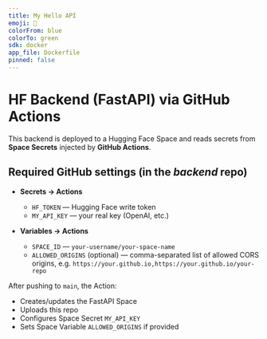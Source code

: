 ```yaml
---
title: My Hello API
emoji: 🚀
colorFrom: blue
colorTo: green
sdk: docker
app_file: Dockerfile
pinned: false
---
```


# HF Backend (FastAPI) via GitHub Actions

This backend is deployed to a Hugging Face Space and reads secrets from **Space Secrets** injected by **GitHub Actions**.


## Required GitHub settings (in the *backend* repo)

- **Secrets → Actions**
  - `HF_TOKEN` — Hugging Face write token
  - `MY_API_KEY` — your real key (OpenAI, etc.)

- **Variables → Actions**
  - `SPACE_ID` — `your-username/your-space-name`
  - `ALLOWED_ORIGINS` (optional) — comma-separated list of allowed CORS origins, e.g. `https://your.github.io,https://your.github.io/your-repo`

After pushing to `main`, the Action:
- Creates/updates the FastAPI Space
- Uploads this repo
- Configures Space Secret `MY_API_KEY`
- Sets Space Variable `ALLOWED_ORIGINS` if provided
